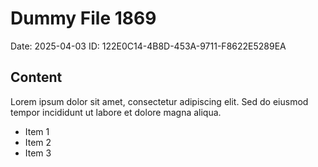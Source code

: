 # Dummy File 1869

Date: 2025-04-03
ID: 122E0C14-4B8D-453A-9711-F8622E5289EA

## Content

Lorem ipsum dolor sit amet, consectetur adipiscing elit.
Sed do eiusmod tempor incididunt ut labore et dolore magna aliqua.

* Item 1
* Item 2
* Item 3

